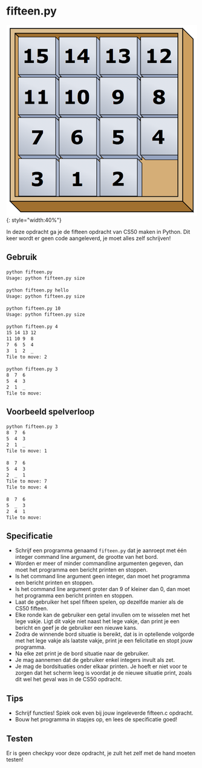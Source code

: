 # fifteen.py

![](fifteen.png){: style="width:40%"}

In deze opdracht ga je de fifteen opdracht van CS50 maken in Python. Dit keer wordt er geen code aangeleverd, je moet alles zelf schrijven!


## Gebruik

	python fifteen.py
	Usage: python fifteen.py size

	python fifteen.py hello
	Usage: python fifteen.py size

	python fifteen.py 10
	Usage: python fifteen.py size

	python fifteen.py 4
	15 14 13 12
	11 10 9  8
	7  6  5  4
	3  1  2  _
	Tile to move: 2

	python fifteen.py 3
	8  7  6
	5  4  3
	2  1  _
	Tile to move:


## Voorbeeld spelverloop

	python fifteen.py 3
	8  7  6
	5  4  3
	2  1  _
	Tile to move: 1

	8  7  6
	5  4  3
	2  _  1
	Tile to move: 7
	Tile to move: 4

	8  7  6
	5  _  3
	2  4  1
	Tile to move:


## Specificatie

* Schrijf een programma genaamd `fifteen.py` dat je aanroept met één integer command line argument, de grootte van het bord.
* Worden er meer of minder commandline argumenten gegeven, dan moet het programma een bericht printen en stoppen.
* Is het command line argument geen integer, dan moet het programma een bericht printen en stoppen.
* Is het command line argument groter dan 9 of kleiner dan 0, dan moet het programma een bericht printen en stoppen.
* Laat de gebruiker het spel fifteen spelen, op dezelfde manier als de CS50 fifteen.
* Elke ronde kan de gebruiker een getal invullen om te wisselen met het lege vakje. Ligt dit vakje niet naast het lege vakje, dan print je een bericht en geef je de gebruiker een nieuwe kans.
* Zodra de winnende bord situatie is bereikt, dat is in optellende volgorde met het lege vakje als laatste vakje, print je een felicitatie en stopt jouw programma.
* Na elke zet print je de bord situatie naar de gebruiker.
* Je mag aannemen dat de gebruiker enkel integers invult als zet.
* Je mag de bordsituaties onder elkaar printen. Je hoeft er niet voor te zorgen dat het scherm leeg is voordat je de nieuwe situatie print, zoals dit wel het geval was in de CS50 opdracht.


## Tips

* Schrijf functies! Spiek ook even bij jouw ingeleverde fifteen.c opdracht.
* Bouw het programma in stapjes op, en lees de specificatie goed!


## Testen

Er is geen checkpy voor deze opdracht, je zult het zelf met de hand moeten testen!
